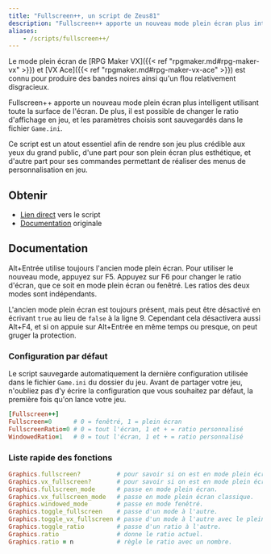 ```yaml
---
title: "Fullscreen++, un script de Zeus81"
description: "Fullscreen++ apporte un nouveau mode plein écran plus intelligent utilisant toute la surface de l'écran, sur RPG Maker VX et VX Ace. Installez ce script pour améliorer la qualité visuelle de votre jeu."
aliases:
    - /scripts/fullscreen++/
---
```


Le mode plein écran de [RPG Maker VX]({{< ref "rpgmaker.md#rpg-maker-vx" >}}) et [VX Ace]({{< ref "rpgmaker.md#rpg-maker-vx-ace" >}}) est connu pour produire des bandes noires ainsi qu'un flou relativement disgracieux.

Fullscreen++ apporte un nouveau mode plein écran plus intelligent utilisant toute la surface de l'écran. De plus, il est possible de changer le ratio d'affichage en jeu, et les paramètres choisis sont sauvegardés dans le fichier `Game.ini`.

Ce script est un atout essentiel afin de rendre son jeu plus crédible aux yeux du grand public, d'une part pour son plein écran plus esthétique, et d'autre part pour ses commandes permettant de réaliser des menus de personnalisation en jeu.

## Obtenir

- [Lien direct](http://pastebin.com/raw/kc1hzBek) vers le script
- [Documentation](http://pastebin.com/raw/1TQfMnVJ) originale

## Documentation

Alt+Entrée utilise toujours l'ancien mode plein écran. Pour utiliser le nouveau mode, appuyez sur F5. Appuyez sur F6 pour changer le ratio d'écran, que ce soit en mode plein écran ou fenêtré. Les ratios des deux modes sont indépendants.

L'ancien mode plein écran est toujours présent, mais peut être désactivé en écrivant `true` au lieu de `false` à la ligne 9. Cependant cela désactivera aussi Alt+F4, et si on appuie sur Alt+Entrée en même temps ou presque, on peut gruger la protection.

### Configuration par défaut

Le script sauvegarde automatiquement la dernière configuration utilisée dans le fichier `Game.ini` du dossier du jeu. Avant de partager votre jeu, n'oubliez pas d'y écrire la configuration que vous souhaitez par défaut, la première fois qu'on lance votre jeu.

```ruby
[Fullscreen++]
Fullscreen=0      # 0 = fenêtré, 1 = plein écran
FullscreenRatio=0 # 0 = tout l'écran, 1 et + = ratio personnalisé
WindowedRatio=1   # 0 = tout l'écran, 1 et + = ratio personnalisé
```

### Liste rapide des fonctions

```ruby
Graphics.fullscreen?          # pour savoir si on est en mode plein écran ou pas.
Graphics.vx_fullscreen?       # pour savoir si on est en mode plein écran classique.
Graphics.fullscreen_mode      # passe en mode plein écran.
Graphics.vx_fullscreen_mode   # passe en mode plein écran classique.
Graphics.windowed_mode        # passe en mode fenêtré.
Graphics.toggle_fullscreen    # passe d'un mode à l'autre.
Graphics.toggle_vx_fullscreen # passe d'un mode à l'autre avec le plein écran classique.
Graphics.toggle_ratio         # passe d'un ratio à l'autre.
Graphics.ratio                # donne le ratio actuel.
Graphics.ratio = n            # règle le ratio avec un nombre.
```
